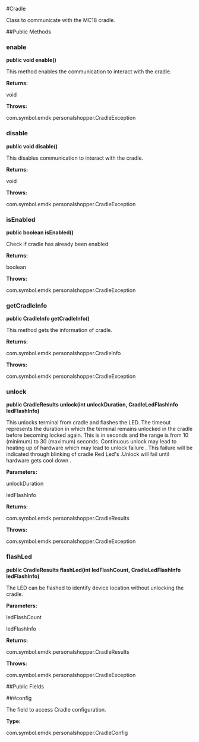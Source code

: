 #Cradle

Class to communicate with the MC18 cradle.

##Public Methods

### enable

**public void enable()**

This method enables the communication to interact with the cradle.

**Returns:**

void

**Throws:**

com.symbol.emdk.personalshopper.CradleException



### disable

**public void disable()**

This disables communication to interact with the cradle.

**Returns:**

void

**Throws:**

com.symbol.emdk.personalshopper.CradleException



### isEnabled

**public boolean isEnabled()**

Check if cradle has already been enabled

**Returns:**

boolean

**Throws:**

com.symbol.emdk.personalshopper.CradleException



### getCradleInfo

**public CradleInfo getCradleInfo()**

This method gets the information of cradle.

**Returns:**

com.symbol.emdk.personalshopper.CradleInfo

**Throws:**

com.symbol.emdk.personalshopper.CradleException



### unlock

**public CradleResults unlock(int unlockDuration, CradleLedFlashInfo ledFlashInfo)**

This unlocks terminal from cradle and flashes the LED.
 The timeout represents the duration in which the terminal remains unlocked in the
 cradle before becoming locked again. This is in seconds and the range is from 10 (minimum) to 30 (maximum) seconds.
 Continuous unlock may lead to heating up of hardware which may lead to unlock failure . This failure will be 
 indicated through blinking of cradle Red Led's .Unlock will fail until hardware gets cool down .

**Parameters:**

unlockDuration

ledFlashInfo

**Returns:**

com.symbol.emdk.personalshopper.CradleResults

**Throws:**

com.symbol.emdk.personalshopper.CradleException



### flashLed

**public CradleResults flashLed(int ledFlashCount, CradleLedFlashInfo ledFlashInfo)**

The LED can be flashed to identify device location without unlocking the cradle.

**Parameters:**

ledFlashCount

ledFlashInfo

**Returns:**

com.symbol.emdk.personalshopper.CradleResults

**Throws:**

com.symbol.emdk.personalshopper.CradleException



##Public Fields

###config

The field to access Cradle configuration.

**Type:**

com.symbol.emdk.personalshopper.CradleConfig

